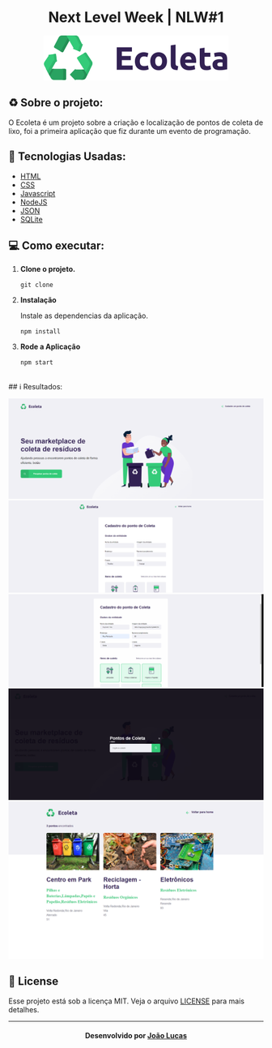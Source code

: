 <h1 align="center">
    Next Level Week | NLW#1
</h1>

<p align="center">
  <img src="public/assets/logo.svg">
</p>

## ♻️ Sobre o projeto:
O Ecoleta é um projeto sobre a criação e localização de pontos de coleta de lixo, foi a primeira aplicação que fiz durante um evento de programação.

## 🚀 Tecnologias Usadas:

- [HTML](https://www.w3schools.com/html/)
- [CSS](https://developer.mozilla.org/pt-BR/docs/Web/CSS)
- [Javascript](https://developer.mozilla.org/pt-BR/docs/Aprender/JavaScript)
- [NodeJS](https://nodejs.org/)
- [JSON](https://www.json.org/json-pt.html)
- [SQLite](https://www.sqlite.org/index.html)

## 💻 Como executar:

1.  **Clone o projeto.**

    ```shell
    git clone 
    ```

2.  **Instalação**

    Instale as dependencias da aplicação.

    ```shell
    npm install
    ```

3.  **Rode a Aplicação**

    ```shell
    npm start
    ```
 <br>   
 ## ℹ️ Resultados:
 
 ![TeladeInicio](./public/assets/telas&Gifs/TelaInicio.PNG)
 ![Cards](./public/assets/telas&Gifs/Cards.gif)
 ![Cadastro](./public/assets/telas&Gifs/Cadastro.gif) 
 ![PontosColeta](./public/assets/telas&Gifs/PontosColeta.PNG)
 ![Resultados](./public/assets/telas&Gifs/Resultados.PNG)  

## 📝 License

Esse projeto está sob a licença MIT. Veja o arquivo [LICENSE](LICENSE.md) para mais detalhes.

---

<h4 align="center">
    Desenvolvido por <a href="https://www.linkedin.com/in/joaopa51/">João Lucas</a>
</h4>
